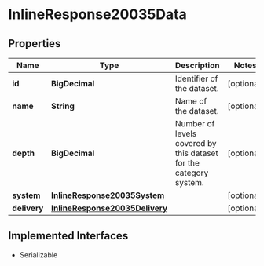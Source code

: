 

# InlineResponse20035Data


## Properties

Name | Type | Description | Notes
------------ | ------------- | ------------- | -------------
**id** | **BigDecimal** | Identifier of the dataset. |  [optional]
**name** | **String** | Name of the dataset. |  [optional]
**depth** | **BigDecimal** | Number of levels covered by this dataset for the category system. |  [optional]
**system** | [**InlineResponse20035System**](InlineResponse20035System.md) |  |  [optional]
**delivery** | [**InlineResponse20035Delivery**](InlineResponse20035Delivery.md) |  |  [optional]


## Implemented Interfaces

* Serializable


